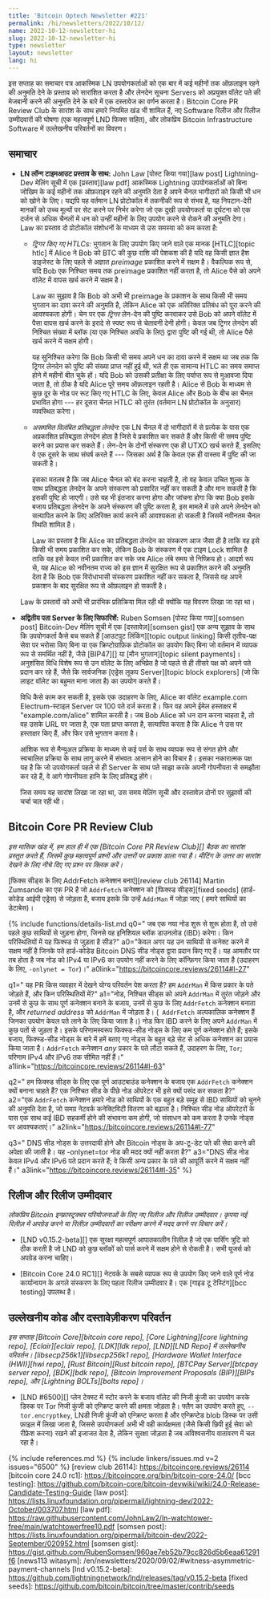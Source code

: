 ```yaml
---
title: 'Bitcoin Optech Newsletter #221'
permalink: /hi/newsletters/2022/10/12/
name: 2022-10-12-newsletter-hi
slug: 2022-10-12-newsletter-hi
type: newsletter
layout: newsletter
lang: hi
---
```

इस सप्ताह का समाचार पत्र आकस्मिक LN उपयोगकर्ताओं को एक बार में कई महीनों तक
ऑफ़लाइन रहने की अनुमति देने के प्रस्ताव को सारांशित करता है और लेनदेन सूचना
Servers को अप्रयुक्त वॉलेट पते की मेजबानी करने की अनुमति देने के बारे में एक
दस्तावेज का वर्णन करता है। Bitcoin Core PR Review Club के सारांश के साथ हमारे नियमित खंड
भी शामिल हैं, नए Software रिलीज और रिलीज उम्मीदवारों की घोषणा (एक महत्वपूर्ण LND फिक्स सहित),
और लोकप्रिय Bitcoin Infrastructure Software में उल्लेखनीय परिवर्तनों का विवरण।

## समाचार

- **LN लॉन्ग टाइमआउट प्रस्ताव के साथ:** John Law [पोस्ट किया गया][law post] Lightning-Dev
  मेलिंग सूची में एक [प्रस्ताव][law pdf] आकस्मिक Lightning उपयोगकर्ताओं को बिना
  जोखिम के कई महीनों तक ऑफ़लाइन रहने की अनुमति देता है अपने चैनल भागीदारों को किसी भी धन को
  खोने के लिए। यद्यपि यह वर्तमान LN प्रोटोकॉल में तकनीकी रूप से संभव है, यह निपटान-देरी मानकों को
  उच्च मूल्यों पर सेट करने पर निर्भर करेगा जो एक दुखी उपयोगकर्ता या दुर्घटना को एक दर्जन से
  अधिक चैनलों में धन को उन्हीं महीनों के लिए उपयोग करने से रोकने की अनुमति देगा। Law का प्रस्ताव दो
  प्रोटोकॉल संशोधनों के माध्यम से उस समस्या को कम करता है:

  - *ट्रिगर किए गए HTLCs:* भुगतान के लिए उपयोग किए जाने वाले एक मानक [HTLC][topic htlc] में Alice ने
    Bob को BTC की कुछ राशि की पेशकश की है यदि वह किसी ज्ञात हैश डाइजेस्ट के लिए पहले से अज्ञात *preimage*
    प्रकाशित करने में सक्षम है। वैकल्पिक रूप से, यदि Bob एक ​​निश्चित समय तक preimage प्रकाशित नहीं करता है, तो
    Alice पैसे को अपने वॉलेट में वापस खर्च करने में सक्षम है।

    Law का सुझाव है कि Bob को अभी भी preimage के प्रकाशन के साथ किसी भी समय भुगतान का दावा
    करने की अनुमति है, लेकिन Alice को एक अतिरिक्त प्रतिबंध को पूरा करने की आवश्यकता
    होगी। चेन पर एक *ट्रिगर* लेन-देन की पुष्टि करवाकर उसे Bob को अपने वॉलेट में पैसा
    वापस खर्च करने के इरादे से स्पष्ट रूप से चेतावनी देनी होगी। केवल जब ट्रिगर
    लेनदेन की निश्चित संख्या में ब्लॉक (या एक निश्चित अवधि के लिए) द्वारा पुष्टि की गई थी, तो Alice पैसे
    खर्च करने में सक्षम होगी।

    यह सुनिश्चित करेगा कि Bob किसी भी समय अपने धन का दावा करने में सक्षम था जब तक
    कि ट्रिगर लेनदेन को पुष्टि की संख्या प्राप्त नहीं हुई थी, भले ही एक सामान्य HTLC का
    समय समाप्त होने में महीनों बीत चुके हों। यदि Bob को उसकी प्रतीक्षा के लिए पर्याप्त रूप से
    मुआवजा दिया जाता है, तो ठीक है यदि Alice पूरे समय ऑफ़लाइन रहती है। Alice से
    Bob के माध्यम से कुछ दूर के नोड पर रूट किए गए HTLC के लिए, केवल Alice और
    Bob के बीच का चैनल प्रभावित होगा --- हर दूसरा चैनल HTLC को तुरंत (वर्तमान LN
    प्रोटोकॉल के अनुसार) व्यवस्थित करेगा।

  - *<!--asymmetric-delayed-commitment-transactions-->असममित विलंबित प्रतिबद्धता लेनदेन:*
    एक LN चैनल में दो भागीदारों में से प्रत्येक के पास एक अप्रकाशित प्रतिबद्धता लेनदेन होता है जिसे वे प्रकाशित कर
    सकते हैं और किसी भी समय पुष्टि करने का प्रयास कर सकते हैं। लेन-देन के दोनों संस्करण एक ही UTXO खर्च करते
    हैं, इसलिए वे एक दूसरे के साथ संघर्ष करते हैं --- जिसका अर्थ है कि केवल एक ही वास्तव में पुष्टि की जा सकती है।

    इसका मतलब है कि जब Alice चैनल को बंद करना चाहती है, तो वह केवल उचित शुल्क के
    साथ प्रतिबद्धता लेनदेन के अपने संस्करण को प्रसारित नहीं कर सकती है और मान
    सकती है कि इसकी पुष्टि हो जाएगी। उसे यह भी इंतजार करना होगा और जांचना होगा कि
    क्या Bob इसके बजाय प्रतिबद्धता लेनदेन के अपने संस्करण की पुष्टि करता है, इस मामले
    में उसे अपने लेनदेन को सत्यापित करने के लिए अतिरिक्त कार्य करने की
    आवश्यकता हो सकती है जिसमें नवीनतम चैनल स्थिति शामिल है।

    Law का प्रस्ताव है कि Alice का प्रतिबद्धता लेनदेन का संस्करण आज जैसा ही है ताकि वह इसे
    किसी भी समय प्रकाशित कर सके, लेकिन Bob के संस्करण में एक टाइम Lock शामिल है ताकि
    वह इसे केवल तभी प्रकाशित कर सके जब Alice लंबे समय से निष्क्रिय हो। आदर्श रूप से,
    यह Alice को नवीनतम राज्य को इस ज्ञान में सुरक्षित रूप से प्रकाशित करने की अनुमति
    देता है कि Bob एक ​​विरोधाभासी संस्करण प्रकाशित नहीं कर सकता है, जिससे वह अपने
    प्रकाशन के बाद सुरक्षित रूप से ऑफ़लाइन हो सकती है।

  Law के प्रस्तावों को अभी भी प्रारंभिक प्रतिक्रिया मिल रही थी क्योंकि यह विवरण लिखा जा रहा था।

- **अद्वितीय पता Server के लिए सिफारिशें:** Ruben Somsen [पोस्ट किया गया][somsen post] Bitcoin-Dev
  मेलिंग सूची में एक [दस्तावेज़][somsen gist] एक अन्य सुझाव के साथ कि उपयोगकर्ता कैसे बच सकते हैं
  [आउटपुट लिंकिंग][topic output linking] किसी तृतीय-पक्ष सेवा पर भरोसा किए बिना या
  एक क्रिप्टोग्राफ़िक प्रोटोकॉल का उपयोग किए बिना जो वर्तमान में व्यापक रूप से समर्थित नहीं है, जैसे [BIP47][] या [मौन
  भुगतान][topic silent payments]। अनुशंसित विधि विशेष रूप से उन वॉलेट के लिए अभिप्रेत है जो पहले से ही तीसरे पक्ष को
  अपने पते प्रदान कर रहे हैं, जैसे कि सार्वजनिक [एड्रेस लूकप Server][topic block explorers] (जो कि लाइट वॉलेट का
  बहुमत माना जाता है) का उपयोग करते हैं।

  विधि कैसे काम कर सकती है, इसके एक उदाहरण के लिए, Alice का वॉलेट example.com Electrum-स्टाइल Server पर 100 पते दर्ज
  करता है। फिर वह अपने ईमेल हस्ताक्षर में "example.com/alice" शामिल करती है। जब Bob Alice को धन दान करना चाहता है,
  तो वह उसके URL पर जाता है, एक पता प्राप्त करता है, सत्यापित करता है कि Alice ने उस पर हस्ताक्षर
  किए हैं, और फिर उसे भुगतान करता है।

  आंशिक रूप से मैन्युअल प्रक्रिया के माध्यम से कई पर्स के साथ व्यापक रूप से संगत होने और
  स्वचालित प्रक्रिया के साथ लागू करने में संभवतः आसान होने का विचार है। इसका नकारात्मक पक्ष
  यह है कि जो उपयोगकर्ता पहले से ही Server के साथ पते साझा करके अपनी गोपनीयता से समझौता
  कर रहे हैं, वे आगे गोपनीयता हानि के लिए प्रतिबद्ध होंगे।

  जिस समय यह सारांश लिखा जा रहा था, उस समय मेलिंग सूची और दस्तावेज़ दोनों पर सुझावों की
  चर्चा चल रही थी।

## Bitcoin Core PR Review Club

*इस मासिक खंड में, हम हाल ही में एक [Bitcoin Core PR Review Club][] बैठक का सारांश प्रस्तुत करते हैं,
जिसमें कुछ महत्वपूर्ण प्रश्नों और उत्तरों पर प्रकाश डाला गया है। मीटिंग के उत्तर का सारांश देखने के लिए नीचे दिए गए प्रश्न पर क्लिक करें।*

[फिक्स सीड्स के लिए AddrFetch कनेक्शन बनाएं][review club 26114] Martin Zumsande का एक PR है जो
`AddrFetch` कनेक्शन को [फिक्स्ड सीड्स][fixed seeds] (हार्ड-कोडेड आईपी एड्रेस) से जोड़ता है,
बजाय इसके कि उन्हें `AddrMan` में जोड़ा जाए ( हमारे साथियों का डेटाबेस)।

{% include functions/details-list.md
  q0="<!--when-a-new-node-starts-up-from-scratch-it-must-first-connect-with-some-peers-from-whom-it-will-perform-initial-ब्लॉक-download-ibd-under-what-circumstances-does-it-connect-to-the-fixed-seeds-->
  जब एक नया नोड शुरू से शुरू होता है, तो उसे पहले कुछ साथियों से जुड़ना होगा, जिनसे वह इनिशियल
  ब्लॉक डाउनलोड (IBD) करेगा। किन परिस्थितियों में यह फिक्स्ड से जुड़ता है सीड?"
  a0="केवल अगर यह उन साथियों से कनेक्ट करने में सक्षम नहीं है जिनके पते हार्ड-कोडेड Bitcoin DNS सीड नोड्स द्वारा प्रदान
  किए गए हैं। यह आमतौर पर तब होता है जब नोड को IPv4 या IPv6 का उपयोग नहीं करने के लिए कॉन्फ़िगर किया
  जाता है (उदाहरण के लिए, `-onlynet = Tor`)।" a0link="https://bitcoincore.reviews/26114#l-27"

  q1="<!--what-observable-behavior-change-does-this-pr-introduce-what-kinds-of-addresses-do-we-add-to-addrman-and-under-what-circumstances-->
  यह PR किस व्यवहार में देखने योग्य परिवर्तन पेश करता है? हम `AddrMan` में किस प्रकार के पते जोड़ते हैं, और
  किन परिस्थितियों में?"
  a1="नोड, निश्चित सीड्स को अपने `AddrMan` में तुरंत जोड़ने और उनमें से कुछ के साथ पूर्ण
  कनेक्शन बनाने के बजाय, उनमें से कुछ के लिए `AddrFetch` कनेक्शन बनाता है, और _returned address_ को
  `AddrMan` में जोड़ता है। (` AddrFetch` अल्पकालिक कनेक्शन हैं जिनका उपयोग केवल पते लाने के लिए किया जाता है।)
  नोड फिर IBD करने के लिए अपने `AddrMan` में कुछ पतों से जुड़ता है। इसके परिणामस्वरूप फिक्स्ड-सीड नोड्स के लिए कम
  पूर्ण कनेक्शन होते हैं; इसके बजाय, फिक्स्ड-सीड नोड्स के बारे में हमें बताए गए नोड्स के बहुत बड़े सेट से अधिक कनेक्शन का प्रयास किया
  जाता है। `AddrFetch` कनेक्शन _any_ प्रकार के पते लौटा सकते हैं, उदाहरण के लिए, `Tor`; परिणाम IPv4 और IPv6 तक सीमित
  नहीं हैं।"
  a1link="https://bitcoincore.reviews/26114#l-63"

  q2="<!--why-might-we-want-to-make-an-addrfetch-connection-instead-of-a-full-outbound-connection-to-fixed-seeds-why-might-the-node-operator-behind-a-fixed-seed-prefer-this-as-well-->
  हम फिक्स्ड सीड्स के लिए एक पूर्ण आउटबाउंड कनेक्शन के बजाय एक `AddrFetch` कनेक्शन क्यों बनाना चाहते हैं?
  एक निश्चित सीड के पीछे नोड ऑपरेटर भी इसे क्यों पसंद कर सकता है?"
  a2="एक `AddrFetch` कनेक्शन हमारे नोड को
  साथियों के एक बहुत बड़े समूह से IBD साथियों को चुनने की अनुमति देता है, जो समग्र नेटवर्क कनेक्टिविटी
  वितरण को बढ़ाता है। निश्चित सीड नोड ऑपरेटरों के पास एक साथ कई IBD सहकर्मी होने की संभावना
  कम होगी, जो संसाधन को कम करता है उनके नोड्स पर आवश्यकताएं।"
  a2link="https://bitcoincore.reviews/26114#l-77"

  q3="<!--the-dns-seed-nodes-are-expected-to-be-responsive-and-serve-up-to-date-addresses-of-bitcoin-nodes-why-doesn-t-this-help-a-onlynet-tor-node-->
  DNS सीड नोड्स के उत्तरदायी होने और Bitcoin नोड्स के अप-टू-डेट पते की सेवा करने की अपेक्षा की
  जाती है। यह -onlynet=tor नोड की मदद क्यों नहीं करता है?"
  a3="DNS सीड नोड केवल IPv4 और IPv6 पते प्रदान करते हैं; वे किसी अन्य प्रकार के पते की
  आपूर्ति करने में सक्षम नहीं हैं।"
  a3link="https://bitcoincore.reviews/26114#l-35" %}

## रिलीज और रिलीज उम्मीदवार

*लोकप्रिय Bitcoin इन्फ्रास्ट्रक्चर परियोजनाओं के लिए नए रिलीज और रिलीज उम्मीदवार। कृपया नई रिलीज़ में
अपग्रेड करने या रिलीज़ उम्मीदवारों का परीक्षण करने में मदद करने पर विचार करें।*

- [LND v0.15.2-beta][] एक सुरक्षा महत्वपूर्ण आपातकालीन रिलीज़ है जो एक पार्सिंग त्रुटि को ठीक करती है
  जो LND को कुछ ब्लॉकों को पार्स करने में सक्षम होने से रोकती है। सभी यूजर्स को अपग्रेड करना चाहिए।

- [Bitcoin Core 24.0 RC1][] नेटवर्क के सबसे व्यापक रूप से उपयोग किए जाने वाले पूर्ण नोड कार्यान्वयन
  के अगले संस्करण के लिए पहला रिलीज उम्मीदवार है। एक [गाइड टू टेस्टिंग][bcc testing] उपलब्ध है।

## उल्लेखनीय कोड और दस्तावेज़ीकरण परिवर्तन

*इस सप्ताह [Bitcoin Core][bitcoin core repo], [Core Lightning][core lightning repo],
[Eclair][eclair repo], [LDK][ldk repo], [LND][LND Repo] में उल्लेखनीय परिवर्तन।
[libsecp256k1][libsecp256k1 repo], [Hardware Wallet Interface (HWI)][hwi repo],
[Rust Bitcoin][Rust bitcoin repo], [BTCPay Server][btcpay server repo],
[BDK][bdk repo], [Bitcoin Improvement Proposals (BIP)][BIPs repo], और
[Lightning BOLTs][bolts repo]।*

- [LND #6500][] प्लेन टेक्स्ट में स्टोर करने के बजाय वॉलेट की निजी कुंजी का उपयोग करके डिस्क पर Tor
  निजी कुंजी को एन्क्रिप्ट करने की क्षमता जोड़ता है। फ्लैग का उपयोग करते हुए, `--tor.encryptkey`,
  LNडी निजी कुंजी को एन्क्रिप्ट करता है और एन्क्रिप्टेड blob डिस्क पर उसी फ़ाइल में लिखा जाता है,
  जिससे उपयोगकर्ता अभी भी वही कार्यक्षमता (जैसे किसी छिपी हुई सेवा को रीफ्रेश करना) रखने की इजाजत
  देता है, लेकिन सुरक्षा जोड़ता है जब अविश्वसनीय वातावरण में चल रहा है।

{% include references.md %}
{% include linkers/issues.md v=2 issues="6500" %}
[review club 26114]: https://bitcoincore.reviews/26114
[bitcoin core 24.0 rc1]: https://bitcoincore.org/bin/bitcoin-core-24.0/
[bcc testing]: https://github.com/bitcoin-core/bitcoin-devwiki/wiki/24.0-Release-Candidate-Testing-Guide
[law post]: https://lists.linuxfoundation.org/pipermail/lightning-dev/2022-October/003707.html
[law pdf]: https://raw.githubusercontent.com/JohnLaw2/ln-watchtower-free/main/watchtowerfree10.pdf
[somsen post]: https://lists.linuxfoundation.org/pipermail/bitcoin-dev/2022-September/020952.html
[somsen gist]: https://gist.github.com/RubenSomsen/960ae7eb52b79cc826d5b6eaa61291f6
[news113 witasym]: /en/newsletters/2020/09/02/#witness-asymmetric-payment-channels
[lnd v0.15.2-beta]: https://github.com/lightningnetwork/lnd/releases/tag/v0.15.2-beta
[fixed seeds]: https://github.com/bitcoin/bitcoin/tree/master/contrib/seeds
